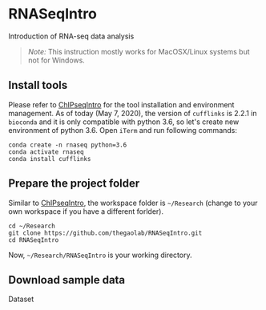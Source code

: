 # RNASeqIntro
Introduction of RNA-seq data analysis
> *Note:* This instruction mostly works for MacOSX/Linux systems but not for Windows.

## Install tools
Please refer to [ChIPseqIntro](https://github.com/thegaolab/ChIPseqIntro#install-tools) for the tool installation and environment management.
As of today (May 7, 2020), the version of `cufflinks` is 2.2.1 in `bioconda` and it is only compatible with python 3.6, so let's create new environment of python 3.6. Open `iTerm` and run following commands:
```
conda create -n rnaseq python=3.6
conda activate rnaseq
conda install cufflinks 
```

## Prepare the project folder
Similar to [ChIPseqIntro](https://github.com/thegaolab/ChIPseqIntro#prepare-the-project-folder), the workspace folder is `~/Research` (change to your own workspace if you have a different forlder).
```
cd ~/Research
git clone https://github.com/thegaolab/RNASeqIntro.git
cd RNASeqIntro
```
Now, `~/Research/RNASeqIntro` is your working directory.

## Download sample data
Dataset
